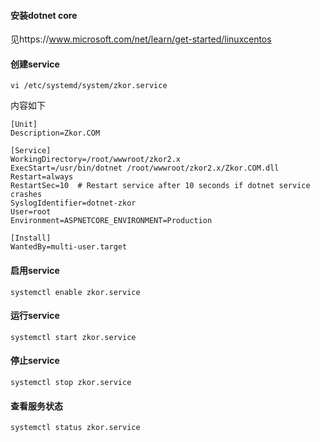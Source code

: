 #### 安装dotnet core

见https://www.microsoft.com/net/learn/get-started/linuxcentos

#### 创建service

	vi /etc/systemd/system/zkor.service

内容如下

	[Unit]	
	Description=Zkor.COM	

	[Service]	
	WorkingDirectory=/root/wwwroot/zkor2.x	
	ExecStart=/usr/bin/dotnet /root/wwwroot/zkor2.x/Zkor.COM.dll	
	Restart=always	
	RestartSec=10  # Restart service after 10 seconds if dotnet service crashes	
	SyslogIdentifier=dotnet-zkor	
	User=root	
	Environment=ASPNETCORE_ENVIRONMENT=Production 	

	[Install]	
	WantedBy=multi-user.target

#### 启用service

	systemctl enable zkor.service

#### 运行service

	systemctl start zkor.service

#### 停止service

	systemctl stop zkor.service

#### 查看服务状态

	systemctl status zkor.service
